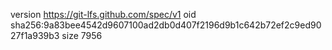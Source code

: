 version https://git-lfs.github.com/spec/v1
oid sha256:9a83bee4542d9607100ad2db0d407f2196d9b1c642b72ef2c9ed9027f1a939b3
size 7956
